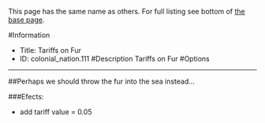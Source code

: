 This page has the same name as others. For full listing see bottom of [the base page](tariffs_on_fur.md).

#Information
 - Title: Tariffs on Fur
 - ID: colonial_nation.111
#Description
Tariffs on Fur
#Options

___
##Perhaps we should throw the fur into the sea instead...

###Efects:<ul><li>add tariff value = 0.05</li></ul>

